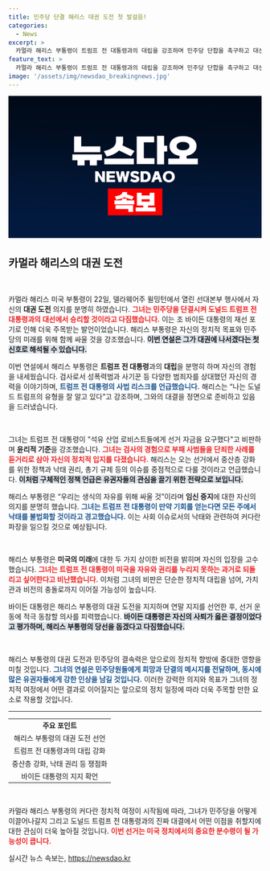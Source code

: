 ```yaml
---
title: 민주당 단결 해리스 대권 도전 첫 발걸음!
categories:
  - News
excerpt: >
  카멀라 해리스 부통령이 트럼프 전 대통령과의 대립을 강조하며 민주당 단합을 촉구하고 대선 출마를 공식 선언했습니다. 성범죄자와의 대조를 통해 중산층, 낙태 권리 등 주요 쟁점을 제시하며 승리 의지를 불어넣었습니다.
feature_text: >
  카멀라 해리스 부통령이 트럼프 전 대통령과의 대립을 강조하며 민주당 단합을 촉구하고 대선 출마를 공식 선언했습니다. 성범죄자와의 대조를 통해 중산층, 낙태 권리 등 주요 쟁점을 제시하며 승리 의지를 불어넣었습니다.
image: '/assets/img/newsdao_breakingnews.jpg'
---
```


<p><img src="/assets/img/newsdao_breakingnews.jpg" alt="koreaapp 속보" /></p>

<h2 data-ke-size="size26">카멀라 해리스의 대권 도전</h2>

<p data-ke-size="size16">&nbsp;</p>

<p>카멀라 해리스 미국 부통령이 22일, 델라웨어주 윌밍턴에서 열린 선대본부 행사에서 자신의 <b>대권 도전</b> 의지를 분명히 하였습니다. <b><span style="color: #ee2323;">그녀는 민주당을 단결시켜 도널드 트럼프 전 대통령과의 대선에서 승리할 것이라고 다짐했습니다.</span></b> 이는 조 바이든 대통령의 재선 포기로 인해 더욱 주목받는 발언이었습니다. 해리스 부통령은 자신의 정치적 목표와 민주당의 미래를 위해 함께 싸울 것을 강조했습니다. <b><span style="background-color: #21538527;">이번 연설은 그가 대권에 나서겠다는 첫 신호로 해석될 수 있습니다.</span></b> </p>

<p>이번 연설에서 해리스 부통령은 <b>트럼프 전 대통령</b>과의 <b>대립</b>을 분명히 하며 자신의 경험을 내세웠습니다. 검사로서 성폭력범과 사기꾼 등 다양한 범죄자를 상대했던 자신의 경력을 이야기하며, <b><span style="color: #1a5490;">트럼프 전 대통령의 사법 리스크를 언급했습니다.</span></b> 해리스는 “나는 도널드 트럼프의 유형을 잘 알고 있다”고 강조하며, 그와의 대결을 정면으로 준비하고 있음을 드러냈습니다. </p>

<p data-ke-size="size16">&nbsp;</p>

<p>그녀는 트럼프 전 대통령이 "석유 산업 로비스트들에게 선거 자금을 요구했다"고 비판하며 <b>윤리적 기준</b>을 강조했습니다. <b><span style="color: #ee2323;">그녀는 검사의 경험으로 부패 사범들을 단죄한 사례를 듣거리로 삼아 자신의 정치적 입지를 다졌습니다.</span></b> 해리스는 오는 선거에서 중산층 강화를 위한 정책과 낙태 권리, 총기 규제 등의 이슈를 중점적으로 다룰 것이라고 언급했습니다. <b><span style="background-color: #21538527;">이처럼 구체적인 정책 언급은 유권자들의 관심을 끌기 위한 전략으로 보입니다.</span></b></p>

<p>해리스 부통령은 “우리는 생식의 자유를 위해 싸울 것”이라며 <b>임신 중지</b>에 대한 자신의 의지를 분명히 했습니다. <b><span style="color: #1a5490;">그녀는 트럼프 전 대통령이 만약 기회를 얻는다면 모든 주에서 낙태를 불법화할 것이라고 경고했습니다.</span></b> 이는 사회 이슈로서의 낙태와 관련하여 커다란 파장을 일으킬 것으로 예상됩니다. </p>

<p data-ke-size="size16">&nbsp;</p>

<p>해리스 부통령은 <b>미국의 미래</b>에 대한 두 가지 상이한 비전을 밝히며 자신의 입장을 고수했습니다. <b><span style="color: #ee2323;">그녀는 트럼프 전 대통령이 미국을 자유와 권리를 누리지 못하는 과거로 되돌리고 싶어한다고 비난했습니다.</span></b> 이처럼 그녀의 비판은 단순한 정치적 대립을 넘어, 가치관과 비전의 충돌로까지 이어질 가능성이 높습니다. </p>

<p>바이든 대통령은 해리스 부통령의 대권 도전을 지지하며 연말 지지를 선언한 후, 선거 운동에 적극 동참할 의사를 피력했습니다. <b><span style="background-color: #21538527;">바이든 대통령은 자신의 사퇴가 옳은 결정이었다고 평가하며, 해리스 부통령의 당선을 돕겠다고 다짐했습니다.</span></b></p>

<p data-ke-size="size16">&nbsp;</p>

<p>해리스 부통령의 대권 도전과 민주당의 결속력은 앞으로의 정치적 향방에 중대한 영향을 미칠 것입니다. <b><span style="color: #1a5490;">그녀의 연설은 민주당원들에게 희망과 단결의 메시지를 전달하며, 동시에 많은 유권자들에게 강한 인상을 남길 것입니다.</span></b> 이러한 강력한 의지와 목표가 그녀의 정치적 여정에서 어떤 결과로 이어질지는 앞으로의 정치 일정에 따라 더욱 주목할 만한 요소로 작용할 것입니다. </p>

<hr>

<table style="width: 100%; border-collapse: collapse;">
    <tr>
        <td style="text-align: center; height: 17px;"><b>주요 포인트</b></td>
    </tr>
    <tr>
        <td style="text-align: center; height: 17px;">해리스 부통령의 대권 도전 선언</td>
    </tr>
    <tr>
        <td style="text-align: center; height: 17px;">트럼프 전 대통령과의 대립 강화</td>
    </tr>
    <tr>
        <td style="text-align: center; height: 17px;">중산층 강화, 낙태 권리 등 쟁점화</td>
    </tr>
    <tr>
        <td style="text-align: center; height: 17px;">바이든 대통령의 지지 확언</td>
    </tr>
</table>

<p data-ke-size="size16">&nbsp;</p> 

<p>카멀라 해리스 부통령의 커다란 정치적 여정이 시작됨에 따라, 그녀가 민주당을 어떻게 이끌어나갈지 그리고 도널드 트럼프 전 대통령과의 진짜 대결에서 어떤 이점을 취할지에 대한 관심이 더욱 높아질 것입니다. <b><span style="color: #ee2323;">이번 선거는 미국 정치에서의 중요한 분수령이 될 가능성이 큽니다.</span></b> </p>
실시간 뉴스 속보는, <a href="https://newsdao.kr" rel="dofollow">https://newsdao.kr</a>


